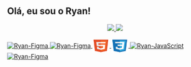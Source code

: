 ## Olá, eu sou o Ryan!
<div align="center">
  <a href="https://github.com/0Ryab">
  <img height="180em" src="https://github-readme-stats.vercel.app/api?username=0Ryab&show_icons=true&theme=dark&include_all_commits=true&count_private=true"/>
  <img height="180em" src="https://github-readme-stats.vercel.app/api/top-langs/?username=0Ryab&layout=compact&langs_count=7&theme=dark"/>
</div>
<div style="display: inline_block"><br>
  <img align="center" alt="Ryan-Figma" height="30" width="40" src="https://cdn.jsdelivr.net/gh/devicons/devicon/icons/wordpress/wordpress-plain.svg">
  <img align="center" alt="Ryan-Figma" height="30" width="40" src="https://cdn.jsdelivr.net/gh/devicons/devicon/icons/figma/figma-original.svg">
  <img align="center" alt="Ryan-HTML" height="30" width="40" src="https://raw.githubusercontent.com/devicons/devicon/master/icons/html5/html5-original.svg">
  <img align="center" alt="Ryan-CSS" height="30" width="40" src="https://raw.githubusercontent.com/devicons/devicon/master/icons/css3/css3-original.svg">
  <img align="center" alt="Ryan-JavaScript" height="30" width="40" src="https://cdn.jsdelivr.net/gh/devicons/devicon/icons/javascript/javascript-original.svg">
  <img align="center" alt="Ryan-Figma" height="30" width="40" src="https://cdn.jsdelivr.net/gh/devicons/devicon/icons/react/react-original.svg">
</div>
